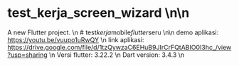 # test_kerja_screen_wizard \n\n

A new Flutter project. \n
#   t e s t _ k e r j a _ m o b i l e _ f l u t t e r _ s e r u  \n\n
 
 demo aplikasi: https://youtu.be/vuupo1uRwQY \n
link aplikasi: https://drive.google.com/file/d/1tzQywzaC6EHuB9JIrCrFQtABIO0I3hc_/view?usp=sharing \n
Versi flutter: 3.22.2 \n
Dart version: 3.4.3 \n
